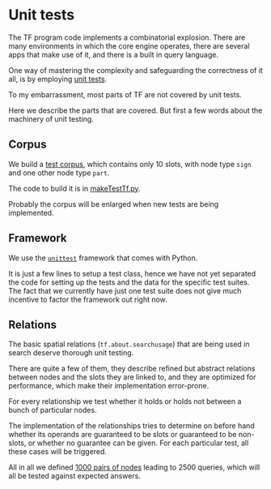 # Unit tests

The TF program code implements a combinatorial explosion.
There are many environments in which the core engine operates, there
are several apps that make use of it, and there is a built in query language.

One way of mastering the complexity and safeguarding the correctness of it all,
is by employing [unit tests](https://en.wikipedia.org/wiki/Unit_testing).

To my embarrassment, most parts of TF are not covered by unit tests.

Here we describe the parts that are covered.
But first a few words about the machinery of unit testing.

## Corpus

We build a
[test corpus](https://github.com/annotation/text-fabric/tree/master/test/generic/tf),
which contains only 10 slots, with node type `sign` and one other node type `part`.

The code to build it is in
[makeTestTf.py](https://github.com/annotation/text-fabric/blob/master/test/generic/makeTestTf.py).

Probably the corpus will be enlarged when new tests are being implemented.

## Framework

We use the
[`unittest`](https://docs.python.org/3/library/unittest.html#module-unittest)
framework that comes with Python.

It is just a few lines to setup a test class, hence we have not yet separated the code
for setting up the tests and the data for the specific test suites.
The fact that we currently have just one test suite does not give much incentive to
factor the framework out right now.

## Relations

The
basic spatial relations (`tf.about.searchusage`)
that are being used in search deserve thorough unit testing.

There are quite a few of them, they describe refined but abstract relations
between nodes and the slots they are linked to, and they are optimized for performance,
which make their implementation error-prone.

For every relationship we test whether it holds or holds not between a bunch
of particular nodes.

The implementation of the relationships tries to determine on before hand whether
its operands are guaranteed to be slots or guaranteed to be non-slots, or whether
no guarantee can be given.
For each particular test, all these cases will be triggered.

All in all we defined
[1000 pairs of nodes](https://github.com/annotation/text-fabric/blob/master/test/generic/relations.py)
leading to 2500 queries, which will all be tested against expected answers. 
